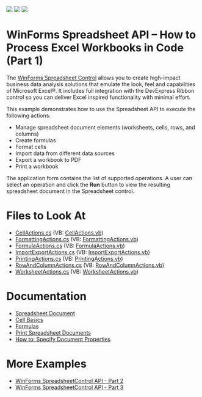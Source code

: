 <!-- default badges list -->
![](https://img.shields.io/endpoint?url=https://codecentral.devexpress.com/api/v1/VersionRange/128614204/23.1.2%2B)
[![](https://img.shields.io/badge/Open_in_DevExpress_Support_Center-FF7200?style=flat-square&logo=DevExpress&logoColor=white)](https://supportcenter.devexpress.com/ticket/details/E4655)
[![](https://img.shields.io/badge/📖_How_to_use_DevExpress_Examples-e9f6fc?style=flat-square)](https://docs.devexpress.com/GeneralInformation/403183)
<!-- default badges end -->
# WinForms Spreadsheet API – How to Process Excel Workbooks in Code (Part 1)

The [WinForms Spreadsheet Control](https://www.devexpress.com/products/net/controls/winforms/spreadsheet/) allows you to create high-impact business data analysis solutions that emulate the look, feel and capabilities of Microsoft Excel®. It includes full integration with the DevExpress Ribbon control so you can deliver Excel inspired functionality with minimal effort.

This example demonstrates how to use the Spreadsheet API to execute the following actions:

* Manage spreadsheet document elements (worksheets, cells, rows, and columns)
* Create formulas
* Format cells
* Import data from different data sources
* Export a workbook to PDF
* Print a workbook

The application form contains the list of supported operations. A user can select an operation and click the **Run** button to view the resulting spreadsheet document in the Spreadsheet control.

# Files to Look At

* [CellActions.cs](./CS/SpreadsheetControl/SpreadsheetActions/CellActions.cs) (VB: [CellActions.vb](./VB/SpreadsheetControl/SpreadsheetActions/CellActions.vb))
* [FormattingActions.cs](./CS/SpreadsheetControl/SpreadsheetActions/FormattingActions.cs) (VB: [FormattingActions.vb](./VB/SpreadsheetControl/SpreadsheetActions/FormattingActions.vb))
* [FormulaActions.cs](./CS/SpreadsheetControl/SpreadsheetActions/FormulaActions.cs) (VB: [FormulaActions.vb](./VB/SpreadsheetControl/SpreadsheetActions/FormulaActions.vb))
* [ImportExportActions.cs](./CS/SpreadsheetControl/SpreadsheetActions/ImportExportActions.cs) (VB: [ImportExportActions.vb](./VB/SpreadsheetControl/SpreadsheetActions/ImportExportActions.vb))
* [PrintingActions.cs](./CS/SpreadsheetControl/SpreadsheetActions/PrintingActions.cs) (VB: [PrintingActions.vb](./VB/SpreadsheetControl/SpreadsheetActions/PrintingActions.vb))
* [RowAndColumnActions.cs](./CS/SpreadsheetControl/SpreadsheetActions/RowAndColumnActions.cs) (VB: [RowAndColumnActions.vb](./VB/SpreadsheetControl/SpreadsheetActions/RowAndColumnActions.vb))
* [WorksheetActions.cs](./CS/SpreadsheetControl/SpreadsheetActions/WorksheetActions.cs) (VB: [WorksheetActions.vb](./VB/SpreadsheetControl/SpreadsheetActions/WorksheetActions.vb))

# Documentation

* [Spreadsheet Document](https://docs.devexpress.com/WindowsForms/14856/controls-and-libraries/spreadsheet/spreadsheet-document)
* [Cell Basics](https://docs.devexpress.com/WindowsForms/18050/controls-and-libraries/spreadsheet/cell-basics)
* [Formulas](https://docs.devexpress.com/WindowsForms/13811/controls-and-libraries/spreadsheet/spreadsheet-formulas)
* [Print Spreadsheet Documents](https://docs.devexpress.com/WindowsForms/16510/controls-and-libraries/spreadsheet/print-spreadsheet-documents)
* [How to: Specify Document Properties](https://docs.devexpress.com/WindowsForms/17899/controls-and-libraries/spreadsheet/examples/workbooks/how-to-specify-document-properties)

# More Examples

* [WinForms SpreadsheetControl API - Part 2](https://github.com/DevExpress-Examples/winforms-spreadsheetcontrol-api-part-2-e4832)
* [WinForms SpreadsheetControl API - Part 3](https://github.com/DevExpress-Examples/winforms-spreadsheetcontrol-api-part-3-t231273)
